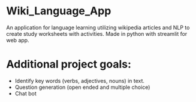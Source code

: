 # Wiki_Language_App
An application for language learning utilizing wikipedia articles and NLP to create study worksheets with activities. Made in python with streamlit for web app. 

# Additional project goals: 

* Identify key words (verbs, adjectives, nouns) in text. 
* Question generation (open ended and multiple choice) 
* Chat bot 


